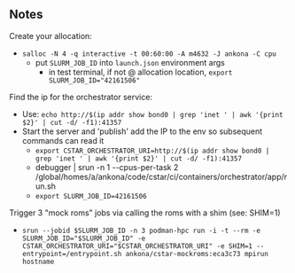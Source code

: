 ## Notes

Create your allocation:

- `salloc -N 4 -q interactive -t 00:60:00 -A m4632 -J ankona -C cpu`
    - put `SLURM_JOB_ID` into `launch.json` environment args
        - in test terminal, if not @ allocation location, `export SLURM_JOB_ID="42161506"`

Find the ip for the orchestrator service:

- Use: `echo http://$(ip addr show bond0 | grep 'inet ' | awk '{print $2}' | cut -d/ -f1):41357`
- Start the server and 'publish' add the IP to the env so subsequent commands can read it
    - `export CSTAR_ORCHESTRATOR_URI=http://$(ip addr show bond0 | grep 'inet ' | awk '{print $2}' | cut -d/ -f1):41357`
    - debugger | srun -n 1 --cpus-per-task 2 /global/homes/a/ankona/code/cstar/ci/containers/orchestrator/app/run.sh
    - `export SLURM_JOB_ID=42161506`

Trigger 3 "mock roms" jobs via calling the roms with a shim (see: SHIM=1)

- `srun --jobid $SLURM_JOB_ID -n 3 podman-hpc run -i -t --rm -e SLURM_JOB_ID="$SLURM_JOB_ID" -e CSTAR_ORCHESTRATOR_URI="$CSTAR_ORCHESTRATOR_URI" -e SHIM=1 --entrypoint=/entrypoint.sh ankona/cstar-mockroms:eca3c73 mpirun hostname`
